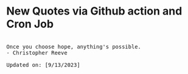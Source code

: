 # New Quotes via Github action and Cron Job

<pre>
<!-- #quote -->
Once you choose hope, anything's possible.
- Christopher Reeve

Updated on: [9/13/2023]
<!-- #quoteEnd -->
</pre>
